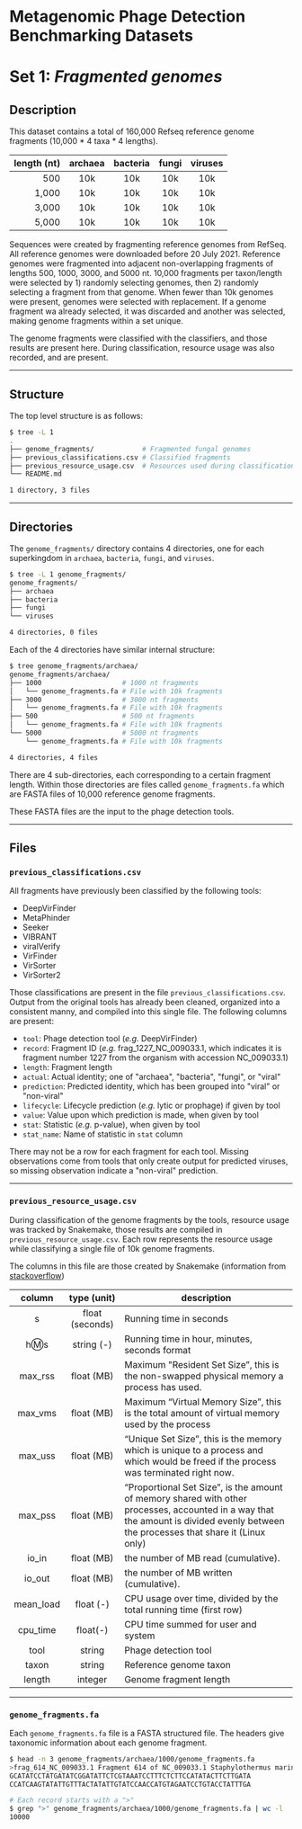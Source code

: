 # Metagenomic Phage Detection Benchmarking Datasets
# Set 1: *Fragmented genomes*

## Description

This dataset contains a total of 160,000 Refseq reference genome fragments (10,000 * 4 taxa * 4 lengths).

length (nt) | archaea | bacteria | fungi | viruses
| ---------: | :-----: | :------: | :---: | :-----:
500         | 10k     | 10k      | 10k   | 10k
1,000       | 10k     | 10k      | 10k   | 10k
3,000       | 10k     | 10k      | 10k   | 10k
5,000       | 10k     | 10k      | 10k   | 10k

Sequences were created by fragmenting reference genomes from RefSeq. All reference genomes were downloaded before 20 July 2021. Reference genomes were fragmented into adjacent non-overlapping fragments of lengths 500, 1000, 3000, and 5000 nt. 10,000 fragments per taxon/length were selected by 1) randomly selecting genomes, then 2) randomly selecting a fragment from that genome. When fewer than 10k genomes were present, genomes were selected with replacement. If a genome fragment wa already selected, it was discarded and another was selected, making genome fragments within a set unique.

The genome fragments were classified with the classifiers, and those results are present here. During classification, resource usage was also recorded, and are present.

---

## Structure

The top level structure is as follows:

```sh
$ tree -L 1
.
├── genome_fragments/            # Fragmented fungal genomes
├── previous_classifications.csv # Classified fragments
├── previous_resource_usage.csv  # Resources used during classification
└── README.md

1 directory, 3 files
```

---

## Directories

The `genome_fragments/` directory contains 4 directories, one for each superkingdom in `archaea`, `bacteria`, `fungi`, and `viruses`.

```sh
$ tree -L 1 genome_fragments/
genome_fragments/
├── archaea
├── bacteria
├── fungi
└── viruses

4 directories, 0 files
```

Each of the 4 directories have similar internal structure:

```sh
$ tree genome_fragments/archaea/
genome_fragments/archaea/
├── 1000                    # 1000 nt fragments 
│   └── genome_fragments.fa # File with 10k fragments
├── 3000                    # 3000 nt fragments
│   └── genome_fragments.fa # File with 10k fragments
├── 500                     # 500 nt fragments
│   └── genome_fragments.fa # File with 10k fragments
└── 5000                    # 5000 nt fragments
    └── genome_fragments.fa # File with 10k fragments

4 directories, 4 files
```

There are 4 sub-directories, each corresponding to a certain fragment length. Within those directories are files called `genome_fragments.fa` which are FASTA files of 10,000 reference genome fragments.

These FASTA files are the input to the phage detection tools.

---

## Files

### `previous_classifications.csv`

All fragments have previously been classified by the following tools:

* DeepVirFinder
* MetaPhinder
* Seeker
* VIBRANT
* viralVerify
* VirFinder
* VirSorter
* VirSorter2

Those classifications are present in the file `previous_classifications.csv`. Output from the original tools has already been cleaned, organized into a consistent manny, and compiled into this single file. The following columns are present:

* `tool`: Phage detection tool (*e.g.* DeepVirFinder)
* `record`: Fragment ID (*e.g.* frag_1227_NC_009033.1, which indicates it is fragment number 1227 from the organism with accession NC_009033.1)
* `length`: Fragment length
* `actual`: Actual identity; one of "archaea", "bacteria", "fungi", or "viral"
* `prediction`: Predicted identity, which has been grouped into "viral" or "non-viral"
* `lifecycle`: Lifecycle prediction (*e.g.* lytic or prophage) if given by tool
* `value`: Value upon which prediction is made, when given by tool
* `stat`: Statistic (*e.g.* p-value), when given by tool
* `stat_name`: Name of statistic in `stat` column

There may not be a row for each fragment for each tool. Missing observations come from tools that only create output for predicted viruses, so missing observation indicate a "non-viral" prediction.

---

### `previous_resource_usage.csv`

During classification of the genome fragments by the tools, resource usage was tracked by Snakemake, those results are compiled in `previous_resource_usage.csv`. Each row represents the resource usage while classifying a single file of 10k genome fragments.

The columns in this file are those created by Snakemake (information from [stackoverflow](https://stackoverflow.com/questions/46813371/meaning-of-the-benchmark-variables-in-snakemake))

column | type (unit) | description
:----: | :---------: | ------------
s  | float (seconds) | Running time in seconds
h:m:s | string (-) | Running time in hour, minutes, seconds format
max_rss | float (MB) | Maximum "Resident Set Size”, this is the non-swapped physical memory a process has used.
max_vms | float (MB) | Maximum “Virtual Memory Size”, this is the total amount of virtual memory used by the process
max_uss | float (MB) | “Unique Set Size”, this is the memory which is unique to a process and which would be freed if the process was terminated right now.
max_pss | float (MB) | “Proportional Set Size”, is the amount of memory shared with other processes, accounted in a way that the amount is divided evenly between the processes that share it (Linux only)
io_in | float (MB) | the number of MB read (cumulative).
io_out | float (MB) | the number of MB written (cumulative).
mean_load | float (-) | CPU usage over time, divided by the total running time (first row)
cpu_time | float(-) | CPU time summed for user and system
tool | string | Phage detection tool
taxon | string | Reference genome taxon
length | integer | Genome fragment length

---

### `genome_fragments.fa`

Each `genome_fragments.fa` file is a FASTA structured file. The headers give taxonomic information about each genome fragment.

```sh
$ head -n 3 genome_fragments/archaea/1000/genome_fragments.fa
>frag_614_NC_009033.1 Fragment 614 of NC_009033.1 Staphylothermus marinus F1, complete sequence
GCATATCCTATGATATCGGATATTCTCGTAAATCCTTTCTCTTCCATATACTTCTTGATA
CCATCAAGTATATTGTTTACTATATTGTATCCAACCATGTAGAATCCTGTACCTATTTGA

# Each record starts with a ">"
$ grep ">" genome_fragments/archaea/1000/genome_fragments.fa | wc -l
10000
```
